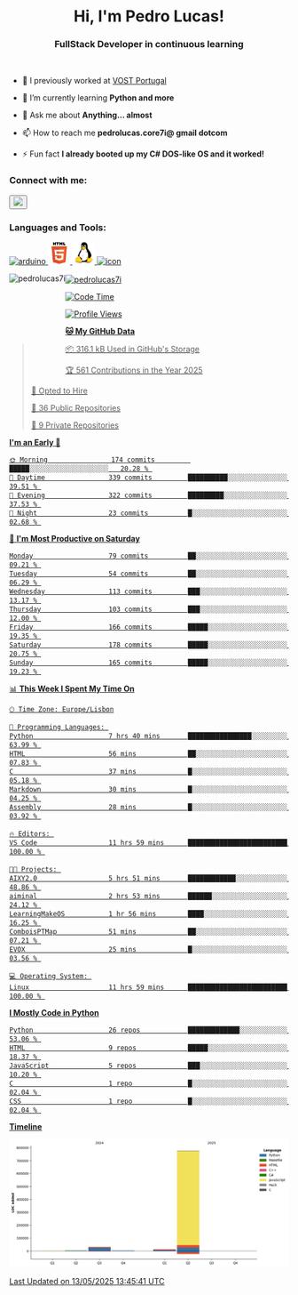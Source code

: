 <h1 align="center">Hi, I'm Pedro Lucas!</h1>
<h3 align="center">FullStack Developer in continuous learning</h3>
<br>

- 🔭 I previously worked at [VOST Portugal](https://github.com/vostpt) 

- 🌱 I’m currently learning **Python and more**

- 💬 Ask me about **Anything... almost**

- 📫 How to reach me **pedrolucas.core7i@ gmail dotcom**

- ⚡ Fun fact **I already booted up my C# DOS-like OS and it worked!**

<h3 align="left">Connect with me:</h3>
<p align="left">
    <div display="flex">
        <a href="https://bsky.app/profile/pedrolucas7i.bsky.social">
            <button>
                <img width=45 src="https://upload.wikimedia.org/wikipedia/commons/7/7a/Bluesky_Logo.svg">
            </button>
        </a>
    </div>
</p>
<h3 align="left">Languages and Tools:</h3>
<p align="left"> <a href="https://www.arduino.cc/" target="_blank" rel="noreferrer"> <img src="https://cdn.worldvectorlogo.com/logos/arduino-1.svg" alt="arduino" width="40" height="40"/> </a> <a href="https://www.w3.org/html/" target="_blank" rel="noreferrer"> <img src="https://raw.githubusercontent.com/devicons/devicon/master/icons/html5/html5-original-wordmark.svg" alt="html5" width="40" height="40"/> </a> <a href="https://www.linux.org/" target="_blank" rel="noreferrer"> <img src="https://raw.githubusercontent.com/devicons/devicon/master/icons/linux/linux-original.svg" alt="linux" width="40" height="40"/> </a> <a href="https://www.python.org" target="_blank" rel="noreferrer"> <img src="https://techstack-generator.vercel.app/python-icon.svg" alt="icon" width="40" height="40" />

<p><img align="left" height="194px" src="https://github-readme-stats.vercel.app/api/top-langs?username=pedrolucas7i&show_icons=true&theme=tokyonight&locale=en&layout=compact" alt="pedrolucas7i" /></p><img height="194px" align="center" src="https://github-readme-stats.vercel.app/api?username=pedrolucas7i&show_icons=true&theme=tokyonight&locale=en" alt="pedrolucas7i" />

<!--START_SECTION:waka-->
![Code Time](http://img.shields.io/badge/Code%20Time-146%20hrs%2052%20mins-blue)

![Profile Views](http://img.shields.io/badge/Profile%20Views-2-blue)

**🐱 My GitHub Data** 

> 📦 316.1 kB Used in GitHub's Storage 
 > 
> 🏆 561 Contributions in the Year 2025
 > 
> 💼 Opted to Hire
 > 
> 📜 36 Public Repositories 
 > 
> 🔑 9 Private Repositories 
 > 
**I'm an Early 🐤** 

```text
🌞 Morning                174 commits         █████░░░░░░░░░░░░░░░░░░░░   20.28 % 
🌆 Daytime                339 commits         ██████████░░░░░░░░░░░░░░░   39.51 % 
🌃 Evening                322 commits         █████████░░░░░░░░░░░░░░░░   37.53 % 
🌙 Night                  23 commits          █░░░░░░░░░░░░░░░░░░░░░░░░   02.68 % 
```
📅 **I'm Most Productive on Saturday** 

```text
Monday                   79 commits          ██░░░░░░░░░░░░░░░░░░░░░░░   09.21 % 
Tuesday                  54 commits          ██░░░░░░░░░░░░░░░░░░░░░░░   06.29 % 
Wednesday                113 commits         ███░░░░░░░░░░░░░░░░░░░░░░   13.17 % 
Thursday                 103 commits         ███░░░░░░░░░░░░░░░░░░░░░░   12.00 % 
Friday                   166 commits         █████░░░░░░░░░░░░░░░░░░░░   19.35 % 
Saturday                 178 commits         █████░░░░░░░░░░░░░░░░░░░░   20.75 % 
Sunday                   165 commits         █████░░░░░░░░░░░░░░░░░░░░   19.23 % 
```


📊 **This Week I Spent My Time On** 

```text
🕑︎ Time Zone: Europe/Lisbon

💬 Programming Languages: 
Python                   7 hrs 40 mins       ████████████████░░░░░░░░░   63.99 % 
HTML                     56 mins             ██░░░░░░░░░░░░░░░░░░░░░░░   07.83 % 
C                        37 mins             █░░░░░░░░░░░░░░░░░░░░░░░░   05.18 % 
Markdown                 30 mins             █░░░░░░░░░░░░░░░░░░░░░░░░   04.25 % 
Assembly                 28 mins             █░░░░░░░░░░░░░░░░░░░░░░░░   03.92 % 

🔥 Editors: 
VS Code                  11 hrs 59 mins      █████████████████████████   100.00 % 

🐱‍💻 Projects: 
AIXY2.0                  5 hrs 51 mins       ████████████░░░░░░░░░░░░░   48.86 % 
aiminal                  2 hrs 53 mins       ██████░░░░░░░░░░░░░░░░░░░   24.12 % 
LearningMakeOS           1 hr 56 mins        ████░░░░░░░░░░░░░░░░░░░░░   16.25 % 
ComboisPTMap             51 mins             ██░░░░░░░░░░░░░░░░░░░░░░░   07.21 % 
EVOX                     25 mins             █░░░░░░░░░░░░░░░░░░░░░░░░   03.56 % 

💻 Operating System: 
Linux                    11 hrs 59 mins      █████████████████████████   100.00 % 
```

**I Mostly Code in Python** 

```text
Python                   26 repos            █████████████░░░░░░░░░░░░   53.06 % 
HTML                     9 repos             █████░░░░░░░░░░░░░░░░░░░░   18.37 % 
JavaScript               5 repos             ███░░░░░░░░░░░░░░░░░░░░░░   10.20 % 
C                        1 repo              █░░░░░░░░░░░░░░░░░░░░░░░░   02.04 % 
CSS                      1 repo              █░░░░░░░░░░░░░░░░░░░░░░░░   02.04 % 
```



**Timeline**

![Lines of Code chart](https://raw.githubusercontent.com/pedrolucas7i/pedrolucas7i/main/assets/bar_graph.png)


 Last Updated on 13/05/2025 13:45:41 UTC
<!--END_SECTION:waka-->
